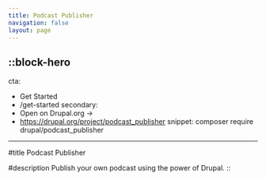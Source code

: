 ```yaml
---
title: Podcast Publisher
navigation: false
layout: page
---
```


::block-hero
---
cta:
  - Get Started
  - /get-started
secondary:
  - Open on Drupal.org →
  - https://drupal.org/project/podcast_publisher
snippet: composer require drupal/podcast_publisher
---

#title
Podcast Publisher

#description
Publish your own podcast using the power of Drupal.
::
